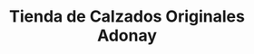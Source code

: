 ---
title: "Tienda de Calzados Originales Adonay"
url: /caranavi/tienda-de-calzados-originales-adonay/
shop: zapatos
---